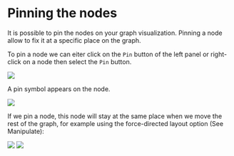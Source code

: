 # Pinning the nodes

It is possible to pin the nodes on your graph visualization.
Pinning a node allow to fix it at a specific place on the graph.

To pin a node we can eiter click on the ```Pin``` button of the left panel or right-click on a node then select the ```Pin``` button.

![](to_pin.png)

A pin symbol appears on the node.

![](Pinned.png)

If we pin a node, this node will stay at the same place when we move the rest of the graph, for example using the force-directed layout option (See Manipulate):

![](LayutPin.png)  ![](LayoutPin2.png)